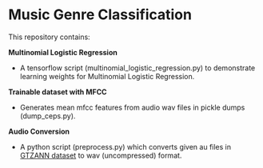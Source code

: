 # Music Genre Classification

This repository contains:

<b>Multinomial Logistic Regression</b>
 - A tensorflow script (multinomial_logistic_regression.py) to demonstrate learning weights for Multinomial Logistic Regression.


<b>Trainable dataset with MFCC</b>
 - Generates mean mfcc features from audio wav files in pickle dumps (dump_ceps.py). 


<b>Audio Conversion</b>
 - A python script (preprocess.py) which converts given au files in [GTZANN dataset](http://marsyasweb.appspot.com/download/data_sets/) to wav (uncompressed) format.
 

